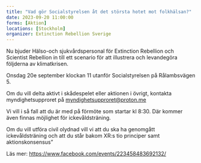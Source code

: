 ```yaml
---
title: "Vad gör Socialstyrelsen åt det största hotet mot folkhälsan?"
date: 2023-09-20 11:00:00
forms: [Aktion]
locations: [Stockholm]
organizer: Extinction Rebellion Sverige
---
```

Nu bjuder Hälso-och sjukvårdspersonal för Extinction Rebellion och Scientist Rebellion in till ett scenario för att illustrera och levandegöra följderna av klimatkrisen.

Onsdag 20e september klockan 11 utanför Socialstyrelsen på Rålambsvägen 5.

Om du vill delta aktivt i skådespelet eller aktionen i övrigt, kontakta myndighetsupproret på
myndighetsupproret@proton.me

Vi vill i så fall att du är med på förmöte som startar kl 8:30. Där kommer även finnas möjlighet för ickevåldsträning.

Om du vill utföra civil olydnad vill vi att du ska ha genomgått ickevåldsträning och att du står bakom XR:s tio principer samt aktionskonsensus”


Läs mer: https://www.facebook.com/events/223458483692132/
